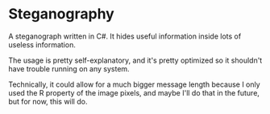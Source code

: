 # Steganography
A steganograph written in C#. It hides useful information inside lots of useless information. 

The usage is pretty self-explanatory, and it's pretty optimized so it shouldn't have trouble
running on any system. 

Technically, it could allow for a much bigger message length because I only used the R property
of the image pixels, and maybe I'll do that in the future, but for now, this will do.
